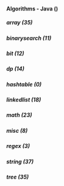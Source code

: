 ####  Algorithms - Java ()
##### array (35)
##### binarysearch (11)
##### bit (12)
##### dp (14)
##### hashtable (0)
##### linkedlist (18)
##### math (23)
##### misc (8)
##### regex (3)
##### string (37)
##### tree (35)
